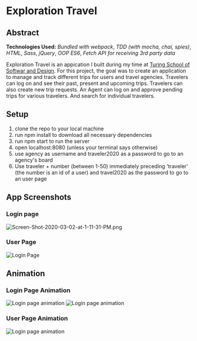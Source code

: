 # Exploration Travel

## Abstract
**Technologies Used:**
*Bundled with webpack*, *TDD (with mocha, chai, spies)*, *HTML*, *Sass*, *jQuery*, *OOP ES6*, *Fetch API for receiving 3rd party data*

Exploration Travel is an appication I built during my time at [Turing School of Softwar and Design](http://turing.io). For this project, the goal was to create an application to manage and track different trips for users and travel agencies. Travelers can log on and see their past, present and upcoming trips. Travelers can also create new trip requests. An Agent can log on and approve pending trips for various travelers. And search for individual travelers.

## Setup
1. clone the repo to your local machine
2. run npm install to download all necessary dependencies
3. run npm start to run the server
4. open localhost:8080 (unless your terminal says otherwise)
5. use agency as username and traveler2020 as a password to go to an agency's board
6. Use traveler + number (between 1-50) immediately preceding 'traveler' (the number is an id of a user) and travel2020 as the password to go to an user page

## App Screenshots
### Login page
![Screen-Shot-2020-03-02-at-1-11-31-PM.png](https://i.postimg.cc/TPVSLWVK/Screen-Shot-2020-03-02-at-1-11-31-PM.png)

### User Page
![Login Page](https://i.postimg.cc/t4jwbZ6C/Screen-Shot-2020-03-01-at-7-03-18-PM.png)

## Animation
### Login Page Animation
![Login page animation](https://media.giphy.com/media/ZdT8Abpw6v4pxmbqq8/giphy.gif)
![Login page animation](https://media.giphy.com/media/LShrHdO2LUolr1PqOj/giphy.gif)

### User Page Animation
![Login page animation](https://media.giphy.com/media/jtngmrWscnGiq8ABit/giphy.gif)


